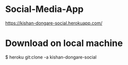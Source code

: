 # Social-Media-App

https://kishan-dongare-social.herokuapp.com/

# Download on local machine

 $ heroku git:clone -a kishan-dongare-social
